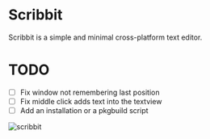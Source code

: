 # Scribbit
 Scribbit is a simple and minimal cross-platform text editor.

# TODO
- [ ] Fix window not remembering last position
- [ ] Fix middle click adds text into the textview
- [ ] Add an installation or a pkgbuild script

![scribbit](https://user-images.githubusercontent.com/29477753/139601332-df554afd-ead2-4b47-8778-01a1ce9becc5.png)
